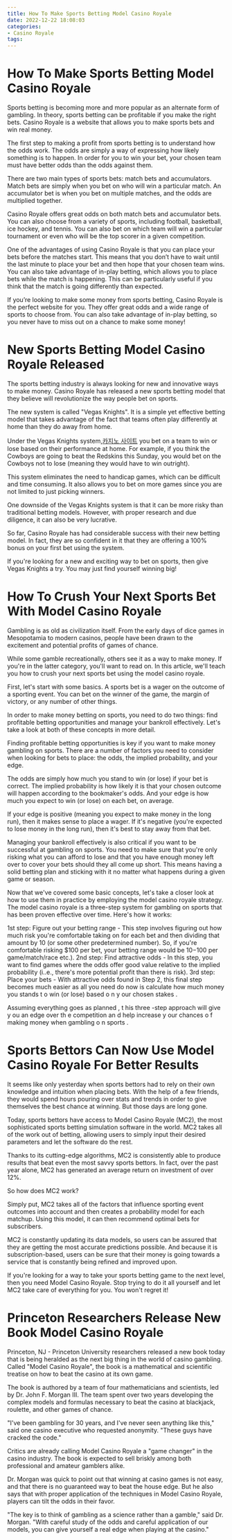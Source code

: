 ```yaml
---
title: How To Make Sports Betting Model Casino Royale 
date: 2022-12-22 18:08:03
categories:
- Casino Royale
tags:
---
```



#  How To Make Sports Betting Model Casino Royale 





Sports betting is becoming more and more popular as an alternate form of gambling. In theory, sports betting can be profitable if you make the right bets. Casino Royale is a website that allows you to make sports bets and win real money. 

The first step to making a profit from sports betting is to understand how the odds work. The odds are simply a way of expressing how likely something is to happen. In order for you to win your bet, your chosen team must have better odds than the odds against them. 

There are two main types of sports bets: match bets and accumulators. Match bets are simply when you bet on who will win a particular match. An accumulator bet is when you bet on multiple matches, and the odds are multiplied together. 

Casino Royale offers great odds on both match bets and accumulator bets. You can also choose from a variety of sports, including football, basketball, ice hockey, and tennis. You can also bet on which team will win a particular tournament or even who will be the top scorer in a given competition. 

One of the advantages of using Casino Royale is that you can place your bets before the matches start. This means that you don’t have to wait until the last minute to place your bet and then hope that your chosen team wins. You can also take advantage of in-play betting, which allows you to place bets while the match is happening. This can be particularly useful if you think that the match is going differently than expected. 

If you’re looking to make some money from sports betting, Casino Royale is the perfect website for you. They offer great odds and a wide range of sports to choose from. You can also take advantage of in-play betting, so you never have to miss out on a chance to make some money!

#  New Sports Betting Model Casino Royale Released 

The sports betting industry is always looking for new and innovative ways to make money. Casino Royale has released a new sports betting model that they believe will revolutionize the way people bet on sports.

The new system is called "Vegas Knights". It is a simple yet effective betting model that takes advantage of the fact that teams often play differently at home than they do away from home.

Under the Vegas Knights system,[카지노 사이트](https://choegocasino.com/) you bet on a team to win or lose based on their performance at home. For example, if you think the Cowboys are going to beat the Redskins this Sunday, you would bet on the Cowboys not to lose (meaning they would have to win outright).

This system eliminates the need to handicap games, which can be difficult and time consuming. It also allows you to bet on more games since you are not limited to just picking winners.

One downside of the Vegas Knights system is that it can be more risky than traditional betting models. However, with proper research and due diligence, it can also be very lucrative.

So far, Casino Royale has had considerable success with their new betting model. In fact, they are so confident in it that they are offering a 100% bonus on your first bet using the system.

If you're looking for a new and exciting way to bet on sports, then give Vegas Knights a try. You may just find yourself winning big!

#  How To Crush Your Next Sports Bet With Model Casino Royale 

Gambling is as old as civilization itself. From the early days of dice games in Mesopotamia to modern casinos, people have been drawn to the excitement and potential profits of games of chance.

While some gamble recreationally, others see it as a way to make money. If you're in the latter category, you'll want to read on. In this article, we'll teach you how to crush your next sports bet using the model casino royale.

First, let's start with some basics. A sports bet is a wager on the outcome of a sporting event. You can bet on the winner of the game, the margin of victory, or any number of other things.

In order to make money betting on sports, you need to do two things: find profitable betting opportunities and manage your bankroll effectively. Let's take a look at both of these concepts in more detail.

Finding profitable betting opportunities is key if you want to make money gambling on sports. There are a number of factors you need to consider when looking for bets to place: the odds, the implied probability, and your edge.

The odds are simply how much you stand to win (or lose) if your bet is correct. The implied probability is how likely it is that your chosen outcome will happen according to the bookmaker's odds. And your edge is how much you expect to win (or lose) on each bet, on average.

If your edge is positive (meaning you expect to make money in the long run), then it makes sense to place a wager. If it's negative (you're expected to lose money in the long run), then it's best to stay away from that bet.

 Managing your bankroll effectively is also critical if you want to be successful at gambling on sports. You need to make sure that you're only risking what you can afford to lose and that you have enough money left over to cover your bets should they all come up short. This means having a solid betting plan and sticking with it no matter what happens during a given game or season.

Now that we've covered some basic concepts, let's take a closer look at how to use them in practice by employing the model casino royale strategy. The model casino royale is a three-step system for gambling on sports that has been proven effective over time. Here's how it works:

1st step: Figure out your betting range - This step involves figuring out how much risk you're comfortable taking on for each bet and then dividing that amount by 10 (or some other predetermined number). So, if you're comfortable risking $100 per bet, your betting range would be $10-$100 per game/match/race etc.). 
2nd step: Find attractive odds - In this step, you want to find games where the odds offer good value relative to the implied probability (i..e., there's more potential profit than there is risk). 3rd step: Place your bets - With attractive odds found in Step 2, this final step becomes much easier as all you need do now is calculate how much money you stands t o win (or lose) based o n y our chosen stakes .

Assuming everything goes as planned , t his three -step approach will give y ou an edge over th e competition an d help increase y our chances o f making money when gambling o n sports .

#  Sports Bettors Can Now Use Model Casino Royale For Better Results 

It seems like only yesterday when sports bettors had to rely on their own knowledge and intuition when placing bets. With the help of a few friends, they would spend hours pouring over stats and trends in order to give themselves the best chance at winning. But those days are long gone.

Today, sports bettors have access to Model Casino Royale (MC2), the most sophisticated sports betting simulation software in the world. MC2 takes all of the work out of betting, allowing users to simply input their desired parameters and let the software do the rest.

Thanks to its cutting-edge algorithms, MC2 is consistently able to produce results that beat even the most savvy sports bettors. In fact, over the past year alone, MC2 has generated an average return on investment of over 12%.

So how does MC2 work?

Simply put, MC2 takes all of the factors that influence sporting event outcomes into account and then creates a probability model for each matchup. Using this model, it can then recommend optimal bets for subscribers.

MC2 is constantly updating its data models, so users can be assured that they are getting the most accurate predictions possible. And because it is subscription-based, users can be sure that their money is going towards a service that is constantly being refined and improved upon.

If you're looking for a way to take your sports betting game to the next level, then you need Model Casino Royale. Stop trying to do it all yourself and let MC2 take care of everything for you. You won't regret it!

#  Princeton Researchers Release New Book Model Casino Royale

Princeton, NJ - Princeton University researchers released a new book today that is being heralded as the next big thing in the world of casino gambling. Called "Model Casino Royale", the book is a mathematical and scientific treatise on how to beat the casino at its own game.

The book is authored by a team of four mathematicians and scientists, led by Dr. John F. Morgan III. The team spent over two years developing the complex models and formulas necessary to beat the casino at blackjack, roulette, and other games of chance.

"I've been gambling for 30 years, and I've never seen anything like this," said one casino executive who requested anonymity. "These guys have cracked the code."

Critics are already calling Model Casino Royale a "game changer" in the casino industry. The book is expected to sell briskly among both professional and amateur gamblers alike.

Dr. Morgan was quick to point out that winning at casino games is not easy, and that there is no guaranteed way to beat the house edge. But he also says that with proper application of the techniques in Model Casino Royale, players can tilt the odds in their favor.

"The key is to think of gambling as a science rather than a gamble," said Dr. Morgan. "With careful study of the odds and careful application of our models, you can give yourself a real edge when playing at the casino."